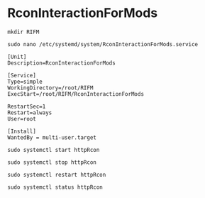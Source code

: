 # RconInteractionForMods

```
mkdir RIFM
```
```
sudo nano /etc/systemd/system/RconInteractionForMods.service
```
```
[Unit]
Description=RconInteractionForMods

[Service]
Type=simple
WorkingDirectory=/root/RIFM
ExecStart=/root/RIFM/RconInteractionForMods

RestartSec=1
Restart=always
User=root

[Install]
WantedBy = multi-user.target
```
```
sudo systemctl start httpRcon
```
```
sudo systemctl stop httpRcon
```
```
sudo systemctl restart httpRcon
```
```
sudo systemctl status httpRcon
```
